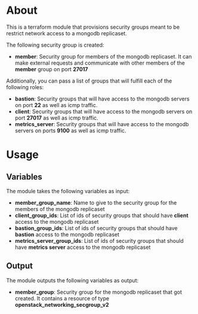 # About

This is a terraform module that provisions security groups meant to be restrict network access to a mongodb replicaset.

The following security group is created:
- **member**: Security group for members of the mongodb replicaset. It can make external requests and communicate with other members of the **member** group on port **27017**

Additionally, you can pass a list of groups that will fulfill each of the following roles:
- **bastion**: Security groups that will have access to the mongodb servers on port **22** as well as icmp traffic.
- **client**: Security groups that will have access to the mongodb servers on port **27017** as well as icmp traffic.
- **metrics_server**: Security groups that will have access to the mongodb servers on ports **9100** as well as icmp traffic.

# Usage

## Variables

The module takes the following variables as input:

- **member_group_name**: Name to give to the security group for the members of the mongodb replicaset
- **client_group_ids**: List of ids of security groups that should have **client** access to the mongodb replicaset
- **bastion_group_ids**: List of ids of security groups that should have **bastion** access to the mongodb replicaset
- **metrics_server_group_ids**: List of ids of security groups that should have **metrics server** access to the mongodb replicaset

## Output

The module outputs the following variables as output:

- **member_group**: Security group for the mongodb replicaset that got created. It contains a resource of type **openstack_networking_secgroup_v2**